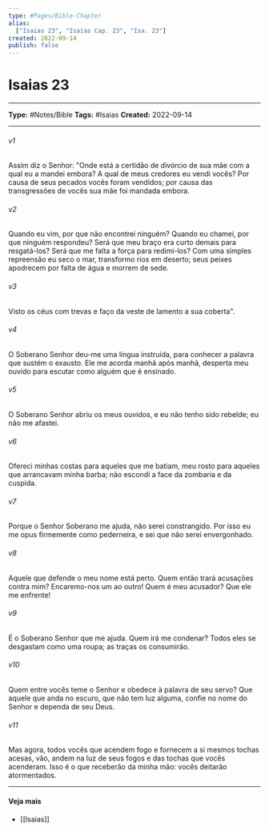 ```yaml
---
type: #Pages/Bible-Chapter
alias:
  ["Isaias 23", "Isaias Cap. 23", "Isa. 23"]
created: 2022-09-14
publish: false
---
```


# Isaias 23

---

**Type:** #Notes/Bible
**Tags:** #Isaias
**Created:** 2022-09-14

---

###### v1
Assim diz o Senhor: "Onde está a certidão de divórcio de sua mãe com a qual eu a mandei embora? A qual de meus credores eu vendi vocês? Por causa de seus pecados vocês foram vendidos; por causa das transgressões de vocês sua mãe foi mandada embora.
###### v2
Quando eu vim, por que não encontrei ninguém? Quando eu chamei, por que ninguém respondeu? Será que meu braço era curto demais para resgatá-los? Será que me falta a força para redimi-los? Com uma simples repreensão eu seco o mar, transformo rios em deserto; seus peixes apodrecem por falta de água e morrem de sede.
###### v3
Visto os céus com trevas e faço da veste de lamento a sua coberta".  
###### v4
O Soberano Senhor deu-me uma língua instruída, para conhecer a palavra que sustém o exausto. Ele me acorda manhã após manhã, desperta meu ouvido para escutar como alguém que é ensinado.
###### v5
O Soberano Senhor abriu os meus ouvidos, e eu não tenho sido rebelde; eu não me afastei.
###### v6
Ofereci minhas costas para aqueles que me batiam, meu rosto para aqueles que arrancavam minha barba; não escondi a face da zombaria e da cuspida.
###### v7
Porque o Senhor Soberano me ajuda, não serei constrangido. Por isso eu me opus firmemente como pederneira, e sei que não serei envergonhado.
###### v8
Aquele que defende o meu nome está perto. Quem então trará acusações contra mim? Encaremo-nos um ao outro! Quem é meu acusador? Que ele me enfrente!
###### v9
É o Soberano Senhor que me ajuda. Quem irá me condenar? Todos eles se desgastam como uma roupa; as traças os consumirão.
###### v10
Quem entre vocês teme o Senhor e obedece à palavra de seu servo? Que aquele que anda no escuro, que não tem luz alguma, confie no nome do Senhor e dependa de seu Deus.
###### v11
Mas agora, todos vocês que acendem fogo e fornecem a si mesmos tochas acesas, vão, andem na luz de seus fogos e das tochas que vocês acenderam. Isso é o que receberão da minha mão: vocês deitarão atormentados.


---

#### Veja mais

- [[Isaias]]

